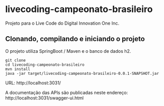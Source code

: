 # livecoding-campeonato-brasileiro

Projeto para o Live Code do Digital Innovation One Inc.

## Clonando, compilando e iniciando o projeto

O projeto utiliza SpringBoot / Maven e o banco de dados h2.

```
git clone
cd livecoding-campeonato-brasileiro
mvn install
java -jar target/livecoding-campeonato-brasileiro-0.0.1-SNAPSHOT.jar
```

URL: http://localhost:3031/

A documentação das APIs são publicadas neste endereço: http://localhost:3031/swagger-ui.html
 
